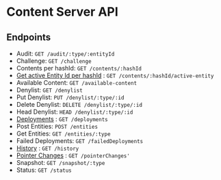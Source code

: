 # Content Server API

## Endpoints

* Audit: `GET /audit/:type/:entityId`
* Challenge: `GET /challenge`
* Contents per hashId: `GET /contents/:hashId`
* [Get active Entity Id per hashId](contents/hashId/active-entity/get.md) : `GET /contents/:hashId/active-entity`
* Available Content: `GET /available-content`
* Denylist: `GET /denylist`
* Put Denylist: `PUT /denylist/:type/:id`
* Delete Denylist: `DELETE /denylist/:type/:id`
* Head Denylist: `HEAD /denylist/:type/:id`
* [Deployments](deployments/get.md) : `GET /deployments`
* Post Entities: `POST /entities`
* Get Entities: `GET /entities/:type`
* Failed Deployments: `GET /failedDeployments`
* [History](history/get.md) : `GET /history`
* [Pointer Changes](pointerChanges/get.md) : `GET /pointerChanges'`
* Snapshot: `GET /snapshot/:type`
* Status: `GET /status`


<!-- Documentation template obtained from https://github.com/jamescooke/restapidocs -->
